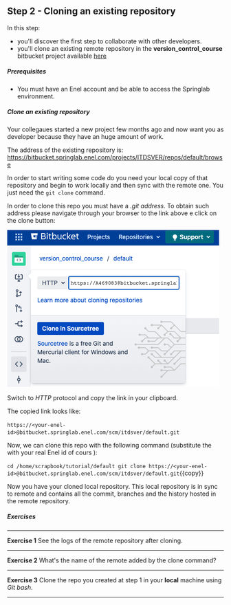 ## Step 2 - Cloning an existing repository
In this step:
* you'll discover the first step to collaborate with other developers.
* you'll clone an existing remote repository in the **version_control_course** bitbucket project available [here](https://bitbucket.springlab.enel.com/projects/ITDSVER) 

##### Prerequisites
* You must have an Enel account and be able to access the Springlab environment.

##### Clone an existing repository
Your collegaues started a new project few months ago and now want you as developer because they have an huge amount of work.


The address of the existing repository is: https://bitbucket.springlab.enel.com/projects/ITDSVER/repos/default/browse

In order to start writing some code do you need your local copy of that repository and begin to work locally and then sync with the remote one. You just need the `git clone` command.


In order to clone this repo you must have a *.git address*.
To obtain such address please navigate through your browser to the link above e click on the clone button:

![](./assets/cloning_repo_button.png)

Switch to *HTTP* protocol and copy the link in your clipboard.

The copied link looks like:

`https://<your-enel-id>@bitbucket.springlab.enel.com/scm/itdsver/default.git`

Now, we can clone this repo with the following command (substitute the <your-enel-id> with your real Enel id of cours ):

```cd /home/scrapbook/tutorial/default git clone https://<your-enel-id>@bitbucket.springlab.enel.com/scm/itdsver/default.git```{{copy}}

Now you have your cloned local repository. This local repository is in sync to remote and contains all the commit, branches and the history hosted in the remote repository.

##### Exercises

---
**Exercise 1**
See the logs of the remote repository after cloning.

---

**Exercise 2**
What's the name of the remote added by the clone command?

---

**Exercise 3**
Clone the repo you created at step 1 in your **local** machine using *Git bash*.

---
